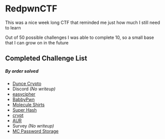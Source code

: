 # RedpwnCTF
This was a nice week long CTF that reminded me just how much I still need to learn

Out of 50 possible challenges I was able to complete 10, so a small base that I can grow on in the future

## Completed Challenge List
##### _By order solved_
* [Dunce Crypto](DunceCrypto)
* Discord _(No writeup)_
* [easycipher](easycipher)
* [BabbyPwn](BabbyPwn)
* [Molecule Shirts](MoleculeShirts)
* [Super Hash](SuperHash)
* [crypt](crypt)
* [AUR](AUR)
* Survey _(No writeup)_
* [MC Password Storage](MCPasswordStorage)
